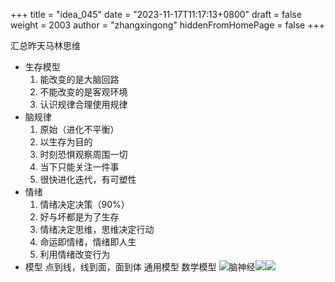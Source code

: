 +++
title = "idea_045"
date = "2023-11-17T11:17:13+0800"
draft = false
weight = 2003
author = "zhangxingong"
hiddenFromHomePage = false
+++

汇总昨天马林思维

- 生存模型
  1. 能改变的是大脑回路
  2. 不能改变的是客观环境
  3. 认识规律合理使用规律
- 脑规律
  1. 原始（进化不平衡）
  2. 以生存为目的
  3. 时刻恐惧观察周围一切
  4. 当下只能关注一件事
  5. 很快进化迭代，有可塑性
- 情绪
  1. 情绪决定决策（90%）
  2. 好与坏都是为了生存
  3. 情绪决定思维，思维决定行动
  4. 命运即情绪，情绪即人生
  5. 利用情绪改变行为
- 模型
  点到线，线到面，面到体
  通用模型
  数学模型
<gallery>![脑神经](https://memos.nesxc.com/o/r/145?thumbnail=1)![](https://memos.nesxc.com/o/r/146?thumbnail=1)![](https://memos.nesxc.com/o/r/147?thumbnail=1)</gallery>

